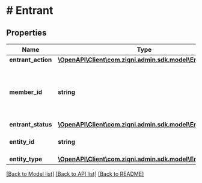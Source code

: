 # # Entrant

## Properties

Name | Type | Description | Notes
------------ | ------------- | ------------- | -------------
**entrant_action** | [**\OpenAPI\Client\com.ziqni.admin.sdk.model\EntrantAction**](EntrantAction.md) |  | [optional]
**member_id** | **string** | Unique member identifier. A member has to exist in the Ziqni database |
**entrant_status** | [**\OpenAPI\Client\com.ziqni.admin.sdk.model\EntrantStatus**](EntrantStatus.md) |  |
**entity_id** | **string** | Unique identifier of the entity | [optional]
**entity_type** | [**\OpenAPI\Client\com.ziqni.admin.sdk.model\EntityType**](EntityType.md) |  | [optional]

[[Back to Model list]](../../README.md#models) [[Back to API list]](../../README.md#endpoints) [[Back to README]](../../README.md)
